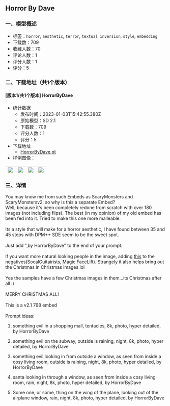 ## Horror By Dave
### 一、模型概述

- 标签：`horror`, `aesthetic`, `terror`, `textual inversion`, `style`, `embedding`
- 下载数：709
- 收藏人数：70
- 评论人数：1
- 评分人数：1
- 评分：5

### 二、下载地址（共1个版本）

#### [版本1/共1个版本] HorrorByDave

- 统计数据
  - 发布时间：2023-01-03T15:42:55.380Z
  - 原始模型：SD 2.1
  - 下载数：709
  - 评分人数：1
  - 评分：5
- 下载地址
  - [HorrorByDave.pt](https://civitai.com/api/download/models/2700)
- 样例图像：

| <img src="https://image.civitai.com/xG1nkqKTMzGDvpLrqFT7WA/5daf3a3c-b3b7-45b9-2669-78284f028000/width=450/27151.jpeg" /> | <img src="https://image.civitai.com/xG1nkqKTMzGDvpLrqFT7WA/bd7475e8-b505-49f4-26fc-14cb3191a400/width=450/19623.jpeg" /> | <img src="https://image.civitai.com/xG1nkqKTMzGDvpLrqFT7WA/bc724145-4a6a-4aac-462e-17c95c185900/width=450/27150.jpeg" /> | <img src="https://image.civitai.com/xG1nkqKTMzGDvpLrqFT7WA/b32584d1-8cdd-4af1-67fa-3437dcfeb800/width=450/19624.jpeg" /> |
| ---- | ---- | ---- | ---- |


### 三、详情
<p>You may know me from such Embeds as ScaryMonsters and ScaryMonstersv2, so why is this a separate Embed?<br />Well, because it's been completely redone from scratch with over 180 images (not including flips). The best (in my opinion) of my old embed has been fed into it. Tried to make this one more malleable. <br /><br />Its a style that will make for a horror aesthetic, I have found between 35 and 45 steps with DPM++ SDE seem to be the sweet spot. <br /><br />Just add ",by HorrorByDave" to the end of your prompt.<br /><br />If you want more natural looking people in the image, adding <a target="_blank" rel="ugc" href="https://civitai.com/models/2385/socalguitarists-magic-facelift-negative-embedding-for-model-2x-fix-yo-ugly-faces">this</a> to the negatives(SocalGuitairists, Magic FaceLift). Strangely it also helps bring out the Christmas in Christmas images lol<br /><br />Yes the samples have a few Christmas images in them...its Christmas after all :)<br /><br />MERRY CHRISTMAS ALL!<br /><br />This is a v2.1 768 embed<br /><br />Prompt ideas:</p><ol><li><p>something evil in a shopping mall, tentacles, 8k, photo, hyper detailed, by HorrorByDave</p></li><li><p>something evil on the subway, outside is raining, night, 8k, photo, hyper detailed, by HorrorByDave</p></li><li><p>something evil looking in from outside a window, as seen from inside a cosy living room, outside is raining, night, 8k, photo, hyper detailed, by HorrorByDave</p></li><li><p>santa looking in through a window, as seen from inside a cosy living room, rain, night, 8k, photo, hyper detailed, by HorrorByDave</p></li><li><p>Some one, or some, thing on the wing of the plane, looking out of the airplane window, rain, night, 8k, photo, hyper detailed, by HorrorByDave<br /></p></li></ol>